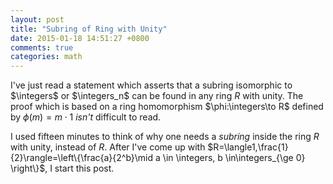 ```yaml
---
layout: post
title: "Subring of Ring with Unity"
date: 2015-01-18 14:51:27 +0800
comments: true
categories: math
---
```


I've just read a statement which asserts that a subring isomorphic to
$\integers$ or $\integers_n$ can be found in any ring $R$ with unity.
The proof which is based on a ring homomorphism $\phi:\integers\to R$
defined by $\phi(m)=m\cdot 1$ *isn't* difficult to read.

I used fifteen minutes to think of why one needs a *subring* inside
the ring $R$ with unity, instead of $R$.  After I've come up with
<span class="myeqn"
markdown="0">$R=\langle1,\frac{1}{2}\rangle=\left\{\frac{a}{2^b}\mid a
\in \integers, b \in\integers_{\ge 0} \right\}$</span>, I start this
post.
